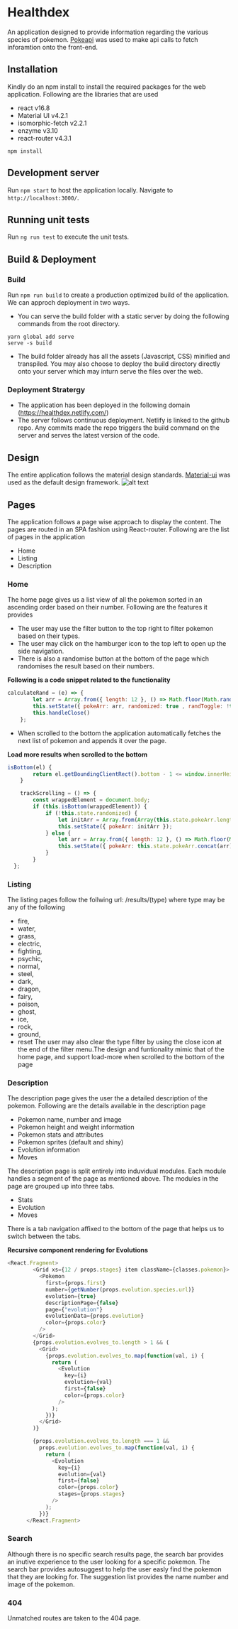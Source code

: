 # Healthdex

An application designed to provide information regarding the various species of pokemon. [Pokeapi](https://pokeapi.co/api/v2/) was used to make api calls to fetch inforamtion onto the front-end.

## Installation

Kindly do an npm install to install the required packages for the web application. Following are the libraries that are used
- react v16.8
- Material UI v4.2.1
- isomorphic-fetch v2.2.1
- enzyme v3.10
- react-router v4.3.1

```
npm install 
```

## Development server

Run `npm start` to host the application locally. Navigate to `http://localhost:3000/`. 

## Running unit tests

Run `ng run test` to execute the unit tests.

## Build & Deployment

### Build

Run `npm run build` to create a production optimized build of the application. We can approch deployment in two ways.
- You can serve the build folder with a static server by doing the following commands from the root directory.
```
yarn global add serve
serve -s build
```
- The build folder already has all the assets (Javascript, CSS) minified and transpiled. You may also choose to deploy the build directory directly onto your server which may inturn serve the files over the web.

### Deployment Stratergy

- The application has been deployed in the following domain (https://healthdex.netlify.com/)
- The server follows continuous deployment. Netlify is linked to the github repo. Any commits made the repo triggers the build command on the server and serves the latest version of the code. 

## Design

The entire application follows the material design standards. [Material-ui](https://material-ui.com/) was used as the default design framework.
![alt text](/docs/Home.jpg "Design")

## Pages

The application follows a page wise approach to display the content. The pages are routed in an SPA fashion using React-router. Following are the list of pages in the application
- Home
- Listing
- Description

### Home

The home page gives us a list view of all the pokemon sorted in an ascending order based on their number. Following are the features it provides
- The user may use the filter button to the top right to filter pokemon based on their types.
- The user may click on the hamburger icon to the top left to open up the side navigation.
- There is also a randomise button at the bottom of the page which randomises the result based on their numbers.

**Following is a code snippet related to the functionality**
```js
calculateRand = (e) => {
		let arr = Array.from({ length: 12 }, () => Math.floor(Math.random() * 808));
		this.setState({ pokeArr: arr, randomized: true , randToggle: !this.state.randToggle});
		this.handleClose()
	};
```
- When scrolled to the bottom the application automatically fetches the next list of pokemon and appends it over the page.

**Load more results when scrolled to the bottom**
```js
isBottom(el) {
		return el.getBoundingClientRect().bottom - 1 <= window.innerHeight;
	}

	trackScrolling = () => {
		const wrappedElement = document.body;
		if (this.isBottom(wrappedElement)) {
			if (!this.state.randomized) {
				let initArr = Array.from(Array(this.state.pokeArr.length + 12).keys(), (x) => x + 1);
				this.setState({ pokeArr: initArr });
			} else {
				let arr = Array.from({ length: 12 }, () => Math.floor(Math.random() * 808));
				this.setState({ pokeArr: this.state.pokeArr.concat(arr) });
			}
		}
  };
```
### Listing

The listing pages follow the follwing url: /results/(type) where type may be any of the following
- fire,
- water,
- grass,
- electric,
- fighting,
- psychic,
- normal,
- steel,
- dark,
- dragon,
- fairy,
- poison,
- ghost,
- ice,
- rock,
- ground,
- reset
The user may also clear the type filter by using the close icon at the end of the filter menu.The design and funtionality mimic that of the home page, and support load-more when scrolled to the bottom of the page

### Description

The description page gives the user the a detailed description of the pokemon. Following are the details available in the description page
- Pokemon name, number and image
- Pokemon height and weight information
- Pokemon stats and attributes
- Pokemon sprites (default and shiny)
- Evolution information
- Moves

The description page is split entirely into induvidual modules. Each module handles a segment of the page as mentioned above. The modules in the page are grouped up into three tabs.
- Stats
- Evolution
- Moves

There is a tab navigation affixed to the bottom of the page that helps us to switch between the tabs.

**Recursive component rendering for Evolutions**
```js
<React.Fragment>
        <Grid xs={12 / props.stages} item className={classes.pokemon}>
          <Pokemon
            first={props.first}
            number={getNumber(props.evolution.species.url)}
            evolution={true}
            descriptionPage={false}
            page={"evolution"}
            evolutionData={props.evolution}
            color={props.color}
          />
        </Grid>
        {props.evolution.evolves_to.length > 1 && (
          <Grid>
            {props.evolution.evolves_to.map(function(val, i) {
              return (
                <Evolution
                  key={i}
                  evolution={val}
                  first={false}
                  color={props.color}
                />
              );
            })}
          </Grid>
        )}

        {props.evolution.evolves_to.length === 1 &&
          props.evolution.evolves_to.map(function(val, i) {
            return (
              <Evolution
                key={i}
                evolution={val}
                first={false}
                color={props.color}
                stages={props.stages}
              />
            );
          })}
      </React.Fragment>
``` 
### Search

Although there is no specific search results page, the search bar provides an inutive experience to the user looking for a specific pokemon. The search bar provides autosuggest to help the user easly find the pokemon that they are looking for. The suggestion list provides the name number and image of the pokemon.

### 404

Unmatched routes are taken to the 404 page. 

